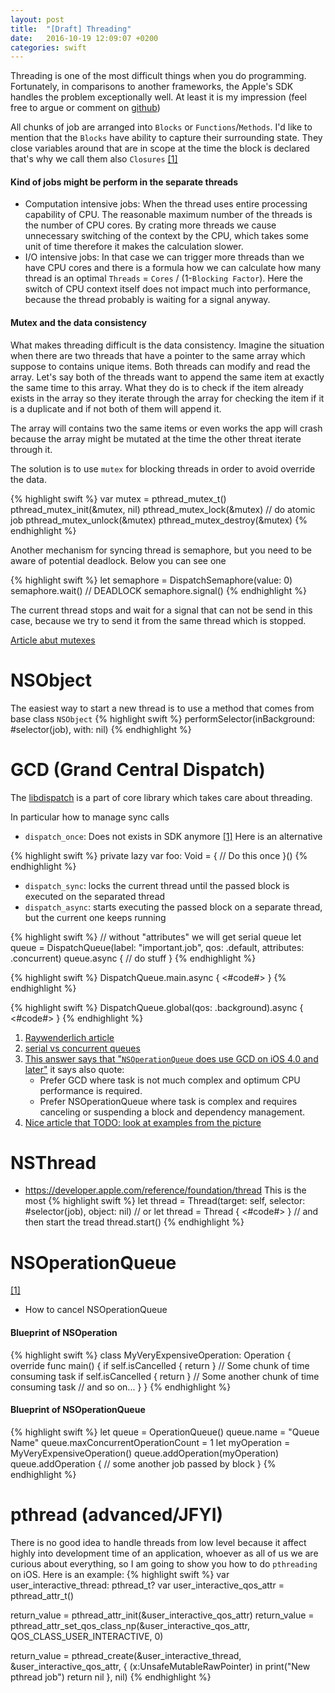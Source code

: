 ```yaml
---
layout: post
title:  "[Draft] Threading"
date:   2016-10-19 12:09:07 +0200
categories: swift
---
```


Threading is one of the most difficult things when you do programming. Fortunately, in comparisons to another frameworks, the Apple's SDK handles the problem exceptionally well. At least it is my impression (feel free to argue or comment on [github](https://github.com/artur-gurgul/artur-gurgul.markdown/issues/1))

All chunks of job are arranged into `Blocks` or `Functions`/`Methods`. I'd like to mention that the `Blocks` have ability to capture their surrounding state. They close variables around that are in scope at the time the block is declared that's why we call them also `Closures` [[1]](http://pragmaticstudio.com/blog/2010/7/28/ios4-blocks-1)

#### Kind of jobs might be perform in the separate threads

* Computation intensive jobs: When the thread uses entire processing capability of CPU. The reasonable maximum number of the threads is the number of CPU cores. By crating more threads we cause unnecessary switching of the context by the CPU, which takes some unit of time therefore it makes the calculation slower.
* I/O intensive jobs: In that case we can trigger more threads than we have CPU cores and there is a formula how we can calculate how many thread is an optimal `Threads` = `Cores` / (1-`Blocking Factor`). Here the switch of CPU context itself does not impact much into performance, because the  thread probably is waiting for a signal anyway.

#### Mutex and the data consistency

What makes threading difficult is the data consistency. Imagine the situation when there are two threads that have a pointer to the same array which suppose to contains unique items. Both threads can modify and read the array. Let's say both of the threads want to append the same item at exactly the same time to this array. What they do is to check if the item already exists in the array so they iterate through the array for checking the item if it is a duplicate and if not both of them will append it.

The array will contains two the same items or even works the app will crash because the array might be mutated at the time the other threat iterate through it.

The solution is to use `mutex` for blocking threads in order to avoid override the data.

{% highlight swift %}
var mutex = pthread_mutex_t()
pthread_mutex_init(&mutex, nil)
pthread_mutex_lock(&mutex)
// do atomic job
pthread_mutex_unlock(&mutex)
pthread_mutex_destroy(&mutex)
{% endhighlight %}

Another mechanism for syncing thread is semaphore, but you need to be aware of potential deadlock. Below you can see one

{% highlight swift %}
let semaphore = DispatchSemaphore(value: 0)
semaphore.wait() // DEADLOCK
semaphore.signal()
{% endhighlight %}

The current thread stops and wait for a signal that can not be send in this case, because we try to send it from the same thread which is stopped.

[Article abut mutexes](https://www.cocoawithlove.com/blog/2016/06/02/threads-and-mutexes.html)

# NSObject
The easiest way to start a new thread is to use a method that comes from base class `NSObject`
{% highlight swift %}
performSelector(inBackground: #selector(job), with: nil)
{% endhighlight %}

# GCD (Grand Central Dispatch)
The [libdispatch](https://github.com/apple/swift-corelibs-libdispatch) is a part of core library which takes care about threading.

In particular how to manage sync calls


* `dispatch_once`: Does not exists in SDK anymore [[1]](http://stackoverflow.com/questions/37801407/whither-dispatch-once-in-swift-3) Here is an alternative

{% highlight swift %}
private lazy var foo: Void = {
    // Do this once
}()
{% endhighlight %}

* `dispatch_sync`: locks the current thread until the passed block is executed on the separated thread
* `dispatch_async`: starts executing the passed block on a separate thread, but the current one keeps running

{% highlight swift %}
// without "attributes" we will get serial queue
let queue = DispatchQueue(label: "important.job", qos: .default, attributes: .concurrent)
queue.async {
	// do stuff
}
{% endhighlight %}

{% highlight swift %}
DispatchQueue.main.async {
	<#code#>
}
{% endhighlight %}

{% highlight swift %}
DispatchQueue.global(qos: .background).async {
    <#code#>
}
{% endhighlight %}

1. [Raywenderlich article](https://www.raywenderlich.com/60749/grand-central-dispatch-in-depth-part-1)
2. [serial vs concurrent queues](https://developer.apple.com/library/content/documentation/General/Conceptual/ConcurrencyProgrammingGuide/OperationQueues/OperationQueues.html)
3. [This answer says that "`NSOperationQueue` does use GCD on iOS 4.0 and later"](http://stackoverflow.com/questions/7078658/operation-queue-vs-dispatch-queue-for-ios-application)
it says also quote:
	* Prefer GCD where task is not much complex and optimum CPU performance is required.
	* Prefer NSOperationQueue where task is complex and requires canceling or suspending a block and dependency management.
4. [Nice article that TODO: look at examples from the picture](http://www.appcoda.com/ios-concurrency/)

# NSThread
* https://developer.apple.com/reference/foundation/thread
This is the most
{% highlight swift %}
let thread = Thread(target: self, selector: #selector(job), object: nil)
// or
let thread = Thread {
	<#code#>
}
// and then start the tread
thread.start()
{% endhighlight %}
# NSOperationQueue
[[1]](https://www.raywenderlich.com/76341/use-nsoperation-nsoperationqueue-swift)
* How to cancel NSOperationQueue



#### Blueprint of NSOperation

{% highlight swift %}
class MyVeryExpensiveOperation: Operation {
    override func main() {
        if self.isCancelled { return }
        // Some chunk of time consuming task
        if self.isCancelled { return }
        // Some another chunk of time consuming task
        // and so on...
    }
}
{% endhighlight %}

#### Blueprint of NSOperationQueue

{% highlight swift %}
let queue = OperationQueue()
queue.name = "Queue Name"
queue.maxConcurrentOperationCount = 1
let myOperation = MyVeryExpensiveOperation()
queue.addOperation(myOperation)
queue.addOperation {
	// some another job passed by block
}
{% endhighlight %}

# pthread (advanced/JFYI)
There is no good idea to handle threads from low level because it affect highly into development time of an application, whoever as all of us we are curious about everything, so I am going to show you how to do `pthreading` on iOS. Here is an example:
{% highlight swift %}
var user_interactive_thread: pthread_t?
var user_interactive_qos_attr = pthread_attr_t()

return_value = pthread_attr_init(&user_interactive_qos_attr)
return_value = pthread_attr_set_qos_class_np(&user_interactive_qos_attr, QOS_CLASS_USER_INTERACTIVE, 0)

return_value = pthread_create(&user_interactive_thread, &user_interactive_qos_attr, { (x:UnsafeMutableRawPointer) in
	print("New pthread job")
	return nil
}, nil)
{% endhighlight %}
